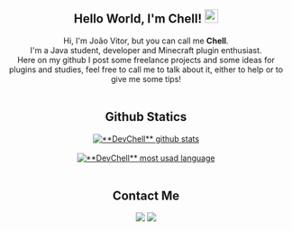 <div align="center">
  
## Hello World, I'm Chell! <img src="https://github.com/TheDudeThatCode/TheDudeThatCode/blob/master/Assets/Earth.gif" width="24px">

  Hi, I'm João Vitor, but you can call me **Chell**.<br>
  I'm a Java student, developer and Minecraft plugin enthusiast.<br>
  Here on my github I post some freelance projects and some ideas for plugins and studies, feel free to call me to talk about it, either to help or to give me some tips!<br>
<br>

## Github Statics
<div align="center">
<a href="https://github.com/devchell">
 <img src="https://github-readme-stats.vercel.app/api?username=devchell&show_icons=true&theme=radical&line_height=27" alt="**DevChell** github stats"/>
  <br>
  <br>
 <img src="https://github-readme-stats.vercel.app/api/top-langs/?username=devchell&layout=compact" alt="**DevChell** most usad language"/>
</a>
</div>

<br>  

## Contact Me

<div> 
  <a href = "mailto:devchell@outlook.com"><img src="https://img.shields.io/badge/-EMail-0078D4?style=for-the-badge&logo=microsoftoutlook&logoColor=white" target="_blank"></a>
  <a href="https://www.linkedin.com/in/devchell" target="_blank"><img src="https://img.shields.io/badge/-LinkedIn-%230077B5?style=for-the-badge&logo=linkedin&logoColor=white" target="_blank"></a> 
</div>


